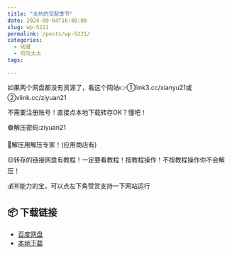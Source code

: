 ```yaml
---
title: "炎热的交配季节"
date: 2024-09-04T16:40:00
slug: wp-5221
permalink: /posts/wp-5221/
categories:
  - 动漫
  - 司马太太
tags:

---
```


如果两个网盘都没有资源了，看这个网站👉①link3.cc/xianyu21或②vlink.cc/ziyuan21

不需要注册账号！直接点本地下载转存OK？懂吧！

🟢解压密码:ziyuan21

🔵解压用解压专家！(应用商店有)

🟡转存的链接网盘有教程！一定要看教程！按教程操作！不按教程操作你不会解压！

💰🈶能力的宝，可以点左下角赞赏支持一下网站运行

## 📦 下载链接
- [百度网盘](https://blziyuan21.com/pay-download/5221?key=aa12c44de1&down_id=0)
- [本地下载](https://blziyuan21.com/pay-download/5221?key=aa12c44de1&down_id=1)

